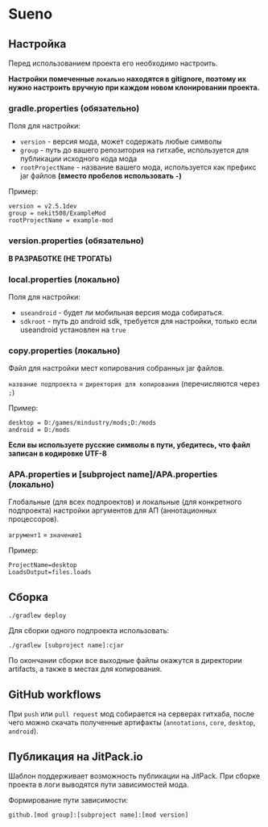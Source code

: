 # Sueno

## Настройка
Перед использованием проекта его необходимо настроить.

**Настройки помеченные `локально` находятся в gitignore, поэтому их нужно настроить вручную при каждом новом клонировании проекта.**

### gradle.properties (обязательно)
Поля для настройки:
* `version` - версия мода, может содержать любые символы
* `group` - путь до вашего репозитория на гитхабе, используется для публикации исходного кода мода
* `rootProjectName` - название вашего мода, используется как префикс jar файлов **(вместо пробелов использовать `-`)**

Пример:
```properties
version = v2.5.1dev
group = nekit508/ExampleMod
rootProjectName = example-mod
```

### version.properties (обязательно)
**В РАЗРАБОТКЕ (НЕ ТРОГАТЬ)**

### local.properties (локально)
Поля для настройки:
* `useandroid` - будет ли мобильная версия мода собираться.
* `sdkroot` - путь до android sdk, требуется для настройки, только если useandroid установлен на `true`

### copy.properties (локально)
Файл для настройки мест копирования собранных jar файлов.

`название подпроекта` = `директория для копирования` (перечисляются через `;`)

Пример:
```properties
desktop = D:/games/mindustry/mods;D:/mods
android = D:/mods
```

**Если вы используете русские символы в пути, убедитесь, что файл записан в кодировке UTF-8**

### APA.properties и [subproject name]/APA.properties (локально)
Глобальные (для всех подпроектов) и локальные (для конкретного подпроекта) настройки аргументов для АП (аннотационных процессоров).

`агрумент1` = `значение1`

Пример:
```properties
ProjectName=desktop
LoadsOutput=files.loads
```

## Сборка

```shell
./gradlew deploy
```

Для сборки одного подпроекта использовать:
```shell
./gradlew [subproject name]:cjar
```

По окончании сборки все выходные файлы окажутся в директории artifacts, а также в местах для копирования.

## GitHub workflows

При `push` или `pull request` мод собирается на серверах гитхаба, после чего можно скачать полученные артифакты (`annotations`, `core`, `desktop`, `android`).

## Публикация на JitPack.io

Шаблон поддерживает возможность публикации на JitPack.
При сборке проекта в логи выводятся пути зависимостей мода.

Формирование пути зависимости:

`github.[mod group]:[subproject name]:[mod version]`
